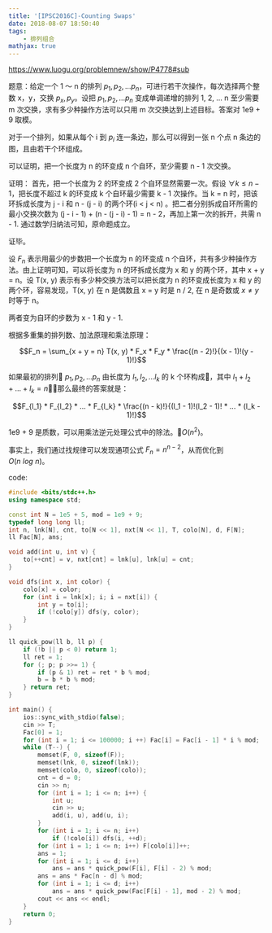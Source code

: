 ```yaml
---
title: '[IPSC2016C]-Counting Swaps'
date: 2018-08-07 18:50:40
tags: 
    - 排列组合
mathjax: true
---
```


https://www.luogu.org/problemnew/show/P4778#sub

题意：给定一个 1 ～ n 的排列 $p_1, p_2, ... p_n$，可进行若干次操作，每次选择两个整数 x，y，交换 $p_x, p_y$。设把 $p_1, p_2, ... p_n$ 变成单调递增的排列 1, 2, ... n 至少需要 m 次交换，求有多少种操作方法可以只用 m 次交换达到上述目标。答案对 1e9 + 9 取模。

对于一个排列，如果从每个 i 到 $p_i$ 连一条边，那么可以得到一张 n 个点 n 条边的图，且由若干个环组成。

可以证明，把一个长度为 n 的环变成 n 个自环，至少需要 n - 1 次交换。

证明：
首先，把一个长度为 2 的环变成 2 个自环显然需要一次。假设 $\forall k \leq n - 1$，把长度不超过 k 的环变成 k 个自环最少需要 k - 1 次操作。当 k = n 时，把该环拆成长度为 j - i 和 n - (j - i) 的两个环(i < j < n) 。把二者分别拆成自环所需的最小交换次数为 (j - i - 1) + (n - (j - i) - 1) = n - 2，再加上第一次的拆开，共需 n - 1. 通过数学归纳法可知，原命题成立。

证毕。

设 $F_n$ 表示用最少的步数把一个长度为 n 的环变成 n 个自环，共有多少种操作方法。由上证明可知，可以将长度为 n 的环拆成长度为 x 和 y 的两个环，其中 x + y = n。设 T(x, y) 表示有多少种交换方法可以把长度为 n 的环变成长度为 x 和 y 的两个环，容易发现，T(x, y) 在 n 是偶数且 x = y 时是 n / 2, 在 n 是奇数或 $x \neq y$ 时等于 n。

两者变为自环的步数为 x - 1 和 y - 1.

根据多重集的排列数、加法原理和乘法原理：

$$F_n = \sum_{x + y = n} T(x, y) * F_x * F_y * \frac{(n - 2)!}{(x - 1)!(y - 1)!}$$

如果最初的排列 $p_1, p_2, ... p_n$ 由长度为 $l_1, l_2, ... l_k$ 的 k 个环构成，其中 $l_1 + l_2 + ... + l_k = n$，那么最终的答案就是：

$$F_{l_1} * F_{l_2} * ... * F_{l_k} * \frac{(n - k)!}{(l_1 - 1)!(l_2 - 1)! * ... * (l_k - 1)!}$$

1e9 + 9 是质数，可以用乘法逆元处理公式中的除法。$O(n^2)$。

事实上，我们通过找规律可以发现通项公式 $F_n = n^{n - 2}$，从而优化到 $O(n\ log\ n)$。

code:
``` c++
#include <bits/stdc++.h>
using namespace std;

const int N = 1e5 + 5, mod = 1e9 + 9;
typedef long long ll;
int n, lnk[N], cnt, to[N << 1], nxt[N << 1], T, colo[N], d, F[N];
ll Fac[N], ans;

void add(int u, int v) {
    to[++cnt] = v, nxt[cnt] = lnk[u], lnk[u] = cnt;
}

void dfs(int x, int color) {
    colo[x] = color;
    for (int i = lnk[x]; i; i = nxt[i]) {
        int y = to[i];
        if (!colo[y]) dfs(y, color);
    }
}

ll quick_pow(ll b, ll p) {
    if (!b || p < 0) return 1;
    ll ret = 1;
    for (; p; p >>= 1) {
        if (p & 1) ret = ret * b % mod;
        b = b * b % mod;
    } return ret;
}

int main() {
    ios::sync_with_stdio(false);
    cin >> T;
    Fac[0] = 1;
    for (int i = 1; i <= 100000; i ++) Fac[i] = Fac[i - 1] * i % mod;
    while (T--) {
        memset(F, 0, sizeof(F));
        memset(lnk, 0, sizeof(lnk));
        memset(colo, 0, sizeof(colo));
        cnt = d = 0;
        cin >> n;
        for (int i = 1; i <= n; i++) {
            int u;
            cin >> u;
            add(i, u), add(u, i);
        }
        for (int i = 1; i <= n; i++)
            if (!colo[i]) dfs(i, ++d);
        for (int i = 1; i <= n; i++) F[colo[i]]++;
        ans = 1;
        for (int i = 1; i <= d; i++)
            ans = ans * quick_pow(F[i], F[i] - 2) % mod;
        ans = ans * Fac[n - d] % mod;
        for (int i = 1; i <= d; i++)
            ans = ans * quick_pow(Fac[F[i] - 1], mod - 2) % mod;
        cout << ans << endl;
    }
    return 0;
}
```